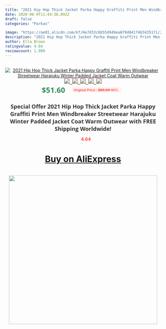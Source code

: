 ```yaml
---
title: "2021 Hip Hop Thick Jacket Parka Happy Graffiti Print Men Windbreaker Streetwear Harajuku Winter Padded Jacket Coat Warm Outwear"
date: 2020-06-9T11:44:36.892Z
draft: false
categories: "Parkas"

image: "https://ae01.alicdn.com/kf/He7d32cbb55d949ea879d841746343517i/2021-Hip-Hop-Thick-Jacket-Parka-Happy-Graffiti-Print-Men-Windbreaker-Streetwear-Harajuku-Winter-Padded-Jacket.jpg"
description: "2021 Hip Hop Thick Jacket Parka Happy Graffiti Print Men Windbreaker Streetwear Harajuku Winter Padded Jacket Coat Warm Outwear"
author: Ella Brown
ratingvalue: 4.64
reviewcount: 1.999
---
```

<br>
<div style="text-align: center;">
<a href="https://s.click.aliexpress.com/e/_9QdKCV" target="_blank" rel="nofollow noopener noreferrer"><img alt="2021 Hip Hop Thick Jacket Parka Happy Graffiti Print Men Windbreaker Streetwear Harajuku Winter Padded Jacket Coat Warm Outwear" class="magnifier-image" src="https://ae01.alicdn.com/kf/He7d32cbb55d949ea879d841746343517i/2021-Hip-Hop-Thick-Jacket-Parka-Happy-Graffiti-Print-Men-Windbreaker-Streetwear-Harajuku-Winter-Padded-Jacket.jpg_640x640.jpg">
<br>
<img style="border:1px solid salmon" src="https://ae01.alicdn.com/kf/He7d32cbb55d949ea879d841746343517i/2021-Hip-Hop-Thick-Jacket-Parka-Happy-Graffiti-Print-Men-Windbreaker-Streetwear-Harajuku-Winter-Padded-Jacket.jpg_120x120.jpg">&nbsp;&nbsp;<img style="border:1px solid salmon" src="https://ae01.alicdn.com/kf/H16ffe4c32feb48068e2f3ee8d2bb0fe3d/2021-Hip-Hop-Thick-Jacket-Parka-Happy-Graffiti-Print-Men-Windbreaker-Streetwear-Harajuku-Winter-Padded-Jacket.jpg_120x120.jpg">&nbsp;&nbsp;<img style="border:1px solid salmon" src="https://ae01.alicdn.com/kf/Hb12f0ee8f934481eaca48b811d589f6ff/2021-Hip-Hop-Thick-Jacket-Parka-Happy-Graffiti-Print-Men-Windbreaker-Streetwear-Harajuku-Winter-Padded-Jacket.jpg_120x120.jpg">&nbsp;&nbsp;<img style="border:1px solid salmon" src="https://ae01.alicdn.com/kf/H2eae14c3be96425e8d05fd0ee4c89cf8C/2021-Hip-Hop-Thick-Jacket-Parka-Happy-Graffiti-Print-Men-Windbreaker-Streetwear-Harajuku-Winter-Padded-Jacket.jpg_120x120.jpg">&nbsp;&nbsp;<img style="border:1px solid salmon" src="https://ae01.alicdn.com/kf/H565b293296bb472b88ba9be1257ab533C/2021-Hip-Hop-Thick-Jacket-Parka-Happy-Graffiti-Print-Men-Windbreaker-Streetwear-Harajuku-Winter-Padded-Jacket.jpg_120x120.jpg"></a></div><br0>
<div style="text-align: center;"><span style="background-color: white; border: 0px; box-sizing: border-box; color: seagreen; display: inline-block; font-family: &quot;open sans&quot; , &quot;arial&quot; , &quot;helvetica&quot; , sans-serif , &quot;heiti&quot;; font-size: 24px; font-stretch: inherit; font-weight: 700; line-height: inherit; margin: 0px 10px 0px 0px; padding: 0px; vertical-align: middle;">$51.60 </span>
<span style="background: rgb(255 , 241 , 241); border-radius: 3px; border: 0px; box-sizing: border-box; color: #ff4747; display: inline-block; font-family: inherit; font-size: 12px; font-stretch: inherit; font-style: inherit; font-variant: inherit; font-weight: 600; line-height: inherit; margin: 0px; padding: 2px 5px; transform: scale(0.9); vertical-align: middle;">Original Price : <b style="text-decoration: line-through;">$86.00 </b> 40%&nbsp;&nbsp;</span></div>
<h1 style="color: #333333; display: inline-block; font-family: &quot;open sans&quot; , &quot;arial&quot; , &quot;helvetica&quot; , sans-serif , &quot;heiti&quot;; font-size: 18px; font-stretch: inherit; font-weight: 700; text-align: center;">Special Offer 2021 Hip Hop Thick Jacket Parka Happy Graffiti Print Men Windbreaker Streetwear Harajuku Winter Padded Jacket Coat Warm Outwear with FREE Shipping Worldwide!</h1>
<div style="color: #ff4747; text-align: center;">
<img src="https://4.bp.blogspot.com/-M0ZcTcb-5uY/XleCXlxnR4I/AAAAAAAAAEc/OrjgMkXV1oMQFaCRZj5HQwOCBcu3w1FegCPcBGAYYCw/s1600/star.png" style="height: 15px;">&nbsp;<b>4.64</b></div>
<div class="button_cont" align="center"><a class="buynow_a" href="https://s.click.aliexpress.com/e/_9QdKCV" target="_blank" rel="nofollow noopener noreferrer"><H1>Buy on AliExpress</H1></a></div><br>
<div class="separator" style="clear: both; text-align: center;">
<img src="https://lh3.googleusercontent.com/-pTy5HemUv9M/XlePHvY0dAI/AAAAAAAAAE4/0nX5iRUoIWY8eMW9Dpxeirr157OZliDIgCLcBGAsYHQ/s1600/badge.gif" width="480">
</div>
